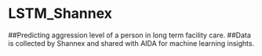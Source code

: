 # LSTM_Shannex

##Predicting aggression level of a person in long term facility care.
##Data is collected by Shannex and shared with AIDA for machine learning insights.
